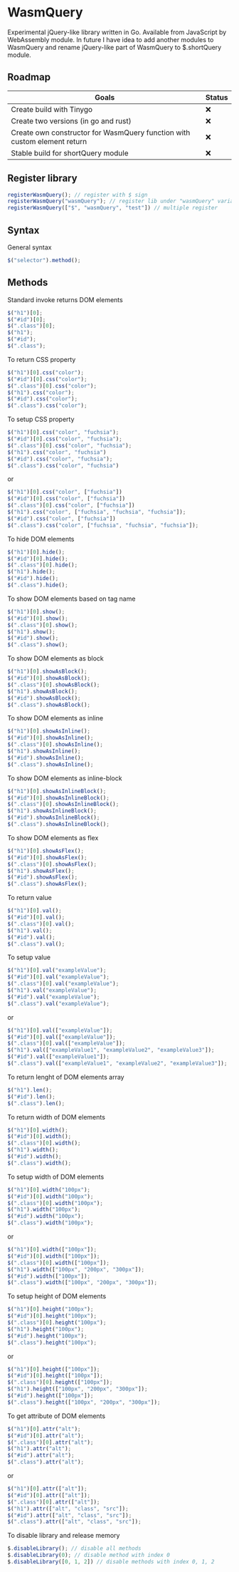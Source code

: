 # WasmQuery
Experimental jQuery-like library written in Go. Available from JavaScript by WebAssembly module. In future I have idea to add another modules to WasmQuery and rename jQuery-like part of WasmQuery to $.shortQuery module.
## Roadmap
| Goals | Status |
| --- | --- |
| Create build with Tinygo | ❌ | 
| Create two versions (in go and rust) | ❌ | 
| Create own constructor for WasmQuery function with custom element return | ❌ | 
| Stable build for shortQuery module | ❌ | 
## Register library
```js
registerWasmQuery(); // register with $ sign
registerWasmQuery("wasmQuery"); // register lib under "wasmQuery" variable
registerWasmQuery(["$", "wasmQuery", "test"]) // multiple register
```
## Syntax
General syntax  
```js
$("selector").method();
```
## Methods
Standard invoke returns DOM elements  
```js
$("h1")[0];
$("#id")[0];
$(".class")[0];
$("h1");
$("#id");
$(".class");
```
To return CSS property
```js
$("h1")[0].css("color");
$("#id")[0].css("color");
$(".class")[0].css("color");
$("h1").css("color");
$("#id").css("color");
$(".class").css("color");
```
To setup CSS property
```js
$("h1")[0].css("color", "fuchsia");
$("#id")[0].css("color", "fuchsia");
$(".class")[0].css("color", "fuchsia");
$("h1").css("color", "fuchsia")
$("#id").css("color", "fuchsia");
$(".class").css("color", "fuchsia")
```
or
```js
$("h1")[0].css("color", ["fuchsia"])
$("#id")[0].css("color", ["fuchsia"])
$(".class")[0].css("color", ["fuchsia"])
$("h1").css("color", ["fuchsia", "fuchsia", "fuchsia"]);
$("#id").css("color", ["fuchsia"])
$(".class").css("color", ["fuchsia", "fuchsia", "fuchsia"]);
```
To hide DOM elements
```js
$("h1")[0].hide();
$("#id")[0].hide();
$(".class")[0].hide();
$("h1").hide();
$("#id").hide();
$(".class").hide();
```
To show DOM elements based on tag name
```js
$("h1")[0].show();
$("#id")[0].show();
$(".class")[0].show();
$("h1").show();
$("#id").show();
$(".class").show();
```
To show DOM elements as block 
```js
$("h1")[0].showAsBlock();
$("#id")[0].showAsBlock();
$(".class")[0].showAsBlock();
$("h1").showAsBlock();
$("#id").showAsBlock();
$(".class").showAsBlock();
```
To show DOM elements as inline 
```js
$("h1")[0].showAsInline();
$("#id")[0].showAsInline();
$(".class")[0].showAsInline();
$("h1").showAsInline();
$("#id").showAsInline();
$(".class").showAsInline();
```
To show DOM elements as inline-block
```js
$("h1")[0].showAsInlineBlock();
$("#id")[0].showAsInlineBlock();
$(".class")[0].showAsInlineBlock();
$("h1").showAsInlineBlock();
$("#id").showAsInlineBlock();
$(".class").showAsInlineBlock();
```
To show DOM elements as flex
```js
$("h1")[0].showAsFlex();
$("#id")[0].showAsFlex();
$(".class")[0].showAsFlex();
$("h1").showAsFlex();
$("#id").showAsFlex();
$(".class").showAsFlex();
```
To return value
```js
$("h1")[0].val();
$("#id")[0].val();
$(".class")[0].val();
$("h1").val();
$("#id").val();
$(".class").val();
```
To setup value
```js
$("h1")[0].val("exampleValue");
$("#id")[0].val("exampleValue");
$(".class")[0].val("exampleValue");
$("h1").val("exampleValue");
$("#id").val("exampleValue");
$(".class").val("exampleValue");
```
or
```js
$("h1")[0].val(["exampleValue"]);
$("#id")[0].val(["exampleValue"]);
$(".class")[0].val(["exampleValue"]);
$("h1").val(["exampleValue1", "exampleValue2", "exampleValue3"]);
$("#id").val(["exampleValue1"]);
$(".class").val(["exampleValue1", "exampleValue2", "exampleValue3"]);
```
To return lenght of DOM elements array
```js
$("h1").len();
$("#id").len();
$(".class").len();
```
To return width of DOM elements
```js
$("h1")[0].width();
$("#id")[0].width();
$(".class")[0].width();
$("h1").width();
$("#id").width();
$(".class").width();
```
To setup width of DOM elements
```js
$("h1")[0].width("100px");
$("#id")[0].width("100px");
$(".class")[0].width("100px");
$("h1").width("100px");
$("#id").width("100px");
$(".class").width("100px");
```
or
```js
$("h1")[0].width(["100px"]);
$("#id")[0].width(["100px"]);
$(".class")[0].width(["100px"]);
$("h1").width(["100px", "200px", "300px"]);
$("#id").width(["100px"]);
$(".class").width(["100px", "200px", "300px"]);
```
To setup height of DOM elements
```js
$("h1")[0].height("100px");
$("#id")[0].height("100px");
$(".class")[0].height("100px");
$("h1").height("100px");
$("#id").height("100px");
$(".class").height("100px");
```
or
```js
$("h1")[0].height(["100px"]);
$("#id")[0].height(["100px"]);
$(".class")[0].height(["100px"]);
$("h1").height(["100px", "200px", "300px"]);
$("#id").height(["100px"]);
$(".class").height(["100px", "200px", "300px"]);
```
To get attribute of DOM elements
```js
$("h1")[0].attr("alt");
$("#id")[0].attr("alt");
$(".class")[0].attr("alt");
$("h1").attr("alt");
$("#id").attr("alt");
$(".class").attr("alt");
```
or
```js
$("h1")[0].attr(["alt"]);
$("#id")[0].attr(["alt"]);
$(".class")[0].attr(["alt"]);
$("h1").attr(["alt", "class", "src"]);
$("#id").attr(["alt", "class", "src"]);
$(".class").attr(["alt", "class", "src"]);
```
To disable library and release memory
```js
$.disableLibrary(); // disable all methods
$.disableLibrary(0); // disable method with index 0
$.disableLibrary([0, 1, 2]) // disable methods with index 0, 1, 2
```
